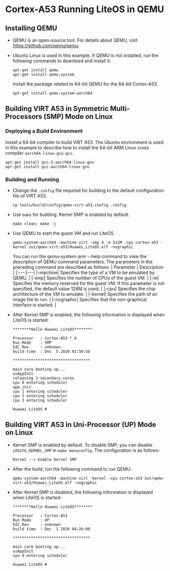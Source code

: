 # Cortex-A53 Running LiteOS in QEMU

## Installing QEMU

- QEMU is an open-source tool. For details about QEMU, visit <a href="<https://github.com/qemu/qemu>" target="_blank">https://github.com/qemu/qemu</a>.

- Ubuntu Linux is used in this example. If QEMU is not installed, run the following commands to download and install it:

    ```
    apt-get install qemu
    apt-get install qemu-system
    ```

    Install the package related to 64-bit QEMU for the 64-bit Cortex-A53.

    ```
    apt-get install qemu-system-aarch64
    ```

## Building VIRT A53 in Symmetric Multi-Processors (SMP) Mode on Linux

### Deploying a Build Environment

Install a 64-bit compiler to build VIRT A53. The Ubuntu environment is used in this example to describe how to install the 64-bit ARM Linux cross compiler `aarch64-linux-gnu-gcc`.

```
apt-get install gcc-5-aarch64-linux-gnu
apt-get install gcc-aarch64-linux-gnu
```

### Building and Running

- Change the `.config` file required for building to the default configuration file of VIRT A53.

    ```
    cp tools/build/config/qemu-virt-a53.config .config
    ```

- Use `make` for building. Kernel SMP is enabled by default.

    ```
    make clean; make -j
    ```

- Use QEMU to start the guest VM and run LiteOS.

    ```
    qemu-system-aarch64 -machine virt -smp 4 -m 512M -cpu cortex-a53 -kernel out/qemu-virt-a53/Huawei_LiteOS.elf -nographic
    ```

    You can run the qemu-system-arm --help command to view the description of QEMU command parameters. The parameters in the preceding command are described as follows:
    | Parameter | Description |
    |:---:|---|
    |-machine| Specifies the type of a VM to be emulated by QEMU. |
    |-smp| Specifies the number of CPUs of the guest VM. |
    |-m| Specifies the memory reserved for the guest VM. If this parameter is not specified, the default value 128M is used. |
    |-cpu| Specifies the chip architecture of the VM to emulate. |
    |-kernel| Specifies the path of an image file to run. |
    |-nographic| Specifies that the non-graphical interface is started. |

- After Kernel SMP is enabled, the following information is displayed when LiteOS is started:

    ```
    ********Hello Huawei LiteOS********

    Processor   : Cortex-A53 * 4
    Run Mode    : SMP
    GIC Rev     : unknown
    build time  : Dec  5 2020 02:50:54

    **********************************

    main core booting up...
    osAppInit
    releasing 3 secondary cores
    cpu 0 entering scheduler
    app_init
    cpu 1 entering scheduler
    cpu 2 entering scheduler
    cpu 3 entering scheduler

    Huawei LiteOS #
    ```

## Building VIRT A53 in Uni-Processor (UP) Mode on Linux

- Kernel SMP is enabled by default. To disable SMP, you can disable `LOSCFG_KERNEL_SMP` in `make menuconfig`. The configuration is as follows:

    ```
    Kernel --> Enable Kernel SMP
    ```

- After the build, run the following command to run QEMU:

    ```
    qemu-system-aarch64 -machine virt -kernel -cpu cortex-a53 out/qemu-virt-a53/Huawei_LiteOS.elf -nographic
    ```

- After Kernel SMP is disabled, the following information is displayed when LiteOS is started:

    ```
    ********Hello Huawei LiteOS********

    Processor   : Cortex-A53
    Run Mode    : UP
    GIC Rev     : unknown
    build time  : Dec  1 2020 04:26:08

    **********************************

    main core booting up...
    osAppInit
    cpu 0 entering scheduler

    Huawei LiteOS #
    ```